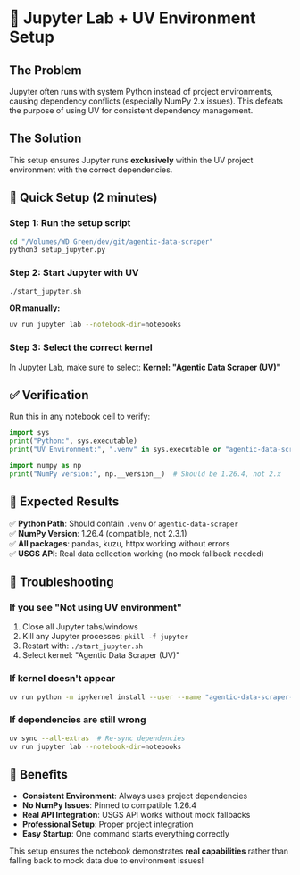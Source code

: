 # 🚀 Jupyter Lab + UV Environment Setup

## The Problem
Jupyter often runs with system Python instead of project environments, causing dependency conflicts (especially NumPy 2.x issues). This defeats the purpose of using UV for consistent dependency management.

## The Solution
This setup ensures Jupyter runs **exclusively** within the UV project environment with the correct dependencies.

## 🔧 Quick Setup (2 minutes)

### Step 1: Run the setup script
```bash
cd "/Volumes/WD Green/dev/git/agentic-data-scraper"
python3 setup_jupyter.py
```

### Step 2: Start Jupyter with UV
```bash
./start_jupyter.sh
```

**OR manually:**
```bash
uv run jupyter lab --notebook-dir=notebooks
```

### Step 3: Select the correct kernel
In Jupyter Lab, make sure to select:
**Kernel: "Agentic Data Scraper (UV)"**

## ✅ Verification

Run this in any notebook cell to verify:
```python
import sys
print("Python:", sys.executable)
print("UV Environment:", ".venv" in sys.executable or "agentic-data-scraper" in sys.executable)

import numpy as np
print("NumPy version:", np.__version__)  # Should be 1.26.4, not 2.x
```

## 🎯 Expected Results

✅ **Python Path**: Should contain `.venv` or `agentic-data-scraper`  
✅ **NumPy Version**: 1.26.4 (compatible, not 2.3.1)  
✅ **All packages**: pandas, kuzu, httpx working without errors  
✅ **USGS API**: Real data collection working (no mock fallback needed)

## 🚨 Troubleshooting

### If you see "Not using UV environment"
1. Close all Jupyter tabs/windows
2. Kill any Jupyter processes: `pkill -f jupyter`
3. Restart with: `./start_jupyter.sh`
4. Select kernel: "Agentic Data Scraper (UV)"

### If kernel doesn't appear
```bash
uv run python -m ipykernel install --user --name "agentic-data-scraper-uv" --display-name "Agentic Data Scraper (UV)"
```

### If dependencies are still wrong
```bash
uv sync --all-extras  # Re-sync dependencies
uv run jupyter lab --notebook-dir=notebooks
```

## 🎉 Benefits

- **Consistent Environment**: Always uses project dependencies
- **No NumPy Issues**: Pinned to compatible 1.26.4
- **Real API Integration**: USGS API works without mock fallbacks
- **Professional Setup**: Proper project integration
- **Easy Startup**: One command starts everything correctly

This setup ensures the notebook demonstrates **real capabilities** rather than falling back to mock data due to environment issues!